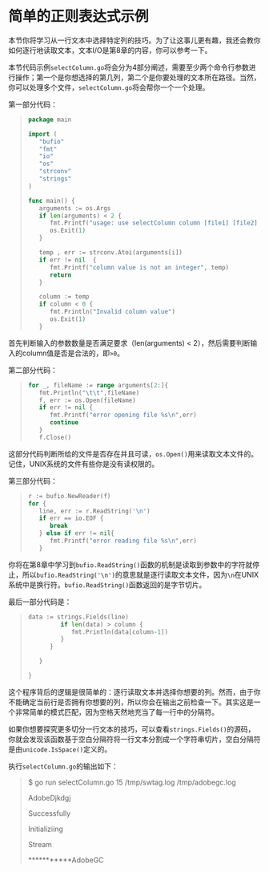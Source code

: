 # **简单的正则表达式示例**

本节你将学习从一行文本中选择特定列的技巧。为了让这事儿更有趣，我还会教你如何逐行地读取文本，文本I/O是第8章的内容，你可以参考一下。

本节代码示例`selectColumn.go`将会分为4部分阐述，需要至少两个命令行参数进行操作；第一个是你想选择的第几列，第二个是你要处理的文本所在路径。当然，你可以处理多个文件，`selectColumn.go`将会帮你一个一个处理。

第一部分代码：

> ```go
> package main
> 
> import (
>    "bufio"
>    "fmt"
>    "io"
>    "os"
>    "strconv"
>    "strings"
> )
> 
> func main() {
>    arguments := os.Args
>    if len(arguments) < 2 {
>       fmt.Printf("usage: use selectColumn column [file1] [file2] [...]\n")
>       os.Exit(1)
>    }
> 
>    temp , err := strconv.Atoi(arguments[i])
>    if err != nil  {
>       fmt.Printf("column value is not an integer", temp)
>       return
>    }
> 
>    column := temp
>    if column < 0 {
>       fmt.Println("Invalid column value")
>       os.Exit(1)
>    }
> ```

首先判断输入的参数数量是否满足要求（len(arguments) < 2），然后需要判断输入的column值是否是合法的，即`>0`。

第二部分代码：

> ```go
> for _, fileName := range arguments[2:]{
>    fmt.Println("\t\t",fileName)
>    f, err := os.Open(fileName)
>    if err != nil {
>       fmt.Printf("error opening file %s\n",err)
>       continue
>    }
>    f.Close()
> ```

这部分代码判断所给的文件是否存在并且可读，`os.Open()`用来读取文本文件的。记住，UNIX系统的文件有些你是没有读权限的。

第三部分代码：

> ```go
> r := bufio.NewReader(f)
> for {
>    line, err := r.ReadString('\n')
>    if err == io.EOF {
>       break
>    } else if err != nil{
>       fmt.Printf("error reading file %s\n",err)
>    }
> ```

你将在第8章中学习到`bufio.ReadString()`函数的机制是读取到参数中的字符就停止，所以`bufio.ReadString('\n')`的意思就是逐行读取文本文件，因为`\n`在UNIX系统中是换行符。`bufio.ReadString()`函数返回的是字节切片。

最后一部分代码是：

> ```go
> data := strings.Fields(line)
>          if len(data) > column {
>             fmt.Println(data[column-1])
>          }
>       }
> 
>    }
> 
> }
> ```

这个程序背后的逻辑是很简单的：逐行读取文本并选择你想要的列。然而，由于你不能确定当前行是否拥有你想要的列，所以你会在输出之前检查一下。其实这是一个非常简单的模式匹配，因为空格天然地充当了每一行中的分隔符。

如果你想要探究更多切分一行文本的技巧，可以查看`strings.Fields()`的源码，你就会发现该函数基于空白分隔符将一行文本分割成一个字符串切片，空白分隔符是由`unicode.IsSpace()`定义的。

执行`selectColumn.go`的输出如下：

> $ go run selectColumn.go 15 /tmp/swtag.log /tmp/adobegc.log
>
> AdobeDjkdgj
>
> Successfully
>
> Initializiing
>
> Stream
>
> ***********AdobeGC